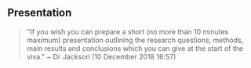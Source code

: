 Presentation 
---



> "If you wish you can prepare a short (no more than 10 minutes maximum) 
presentation outlining the research questions, methods, main results 
and conclusions which you can give at the start of the viva."
~ Dr Jackson (10 December 2018 16:57)






